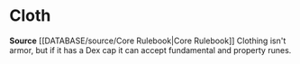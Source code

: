 ﻿---
armor_group: Cloth
id: '5'
name: Cloth
rarity: Common
source: '[[DATABASE/source/Core Rulebook|Core Rulebook]]'
type: Armor Specialization

---
# Cloth

**Source** [[DATABASE/source/Core Rulebook|Core Rulebook]] 
Clothing isn't armor, but if it has a Dex cap it can accept fundamental and property runes.